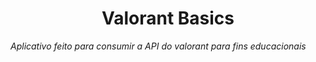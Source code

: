 <h1 align = "center"> Valorant Basics </h1>

*Aplicativo feito para consumir a API do valorant para fins educacionais*
